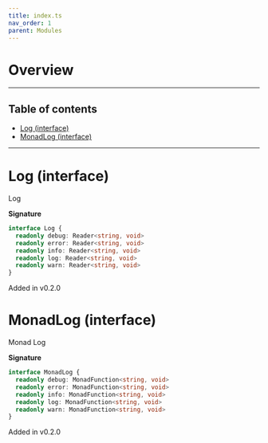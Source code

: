 ```yaml
---
title: index.ts
nav_order: 1
parent: Modules
---
```


# Overview

---

<h2 class="text-delta">Table of contents</h2>

- [Log (interface)](#log-interface)
- [MonadLog (interface)](#monadlog-interface)

---

# Log (interface)

Log

**Signature**

```ts
interface Log {
  readonly debug: Reader<string, void>
  readonly error: Reader<string, void>
  readonly info: Reader<string, void>
  readonly log: Reader<string, void>
  readonly warn: Reader<string, void>
}
```

Added in v0.2.0

# MonadLog (interface)

Monad Log

**Signature**

```ts
interface MonadLog {
  readonly debug: MonadFunction<string, void>
  readonly error: MonadFunction<string, void>
  readonly info: MonadFunction<string, void>
  readonly log: MonadFunction<string, void>
  readonly warn: MonadFunction<string, void>
}
```

Added in v0.2.0
